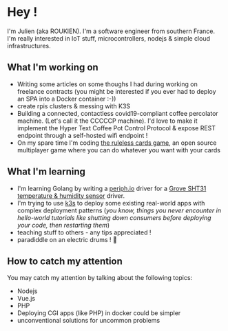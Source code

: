 # Hey !

I'm Julien (aka ROUKIEN). I'm a software engineer from southern France. I'm really interested in IoT stuff, microcontrollers, nodejs & simple cloud infrastructures.

## What I'm working on

 * Writing some articles on some thoughs I had during working on freelance contracts (you might be interested if you ever had to deploy an SPA into a Docker container :-))
 * create rpis clusters & messing with K3S
 * Building a connected, contactless covid19-compliant coffee percolator machine. (Let's call it the CCCCCP machine). I'd love to make it implement the Hyper Text Coffee Pot Control Protocol & expose REST endpoint through a self-hosted wifi endpoint !
 * On my spare time I'm coding [the ruleless cards game](https://gitlab.com/ROUKIEN/the-ruleless-cards-game), an open source multiplayer game where you can do whatever you want with your cards

## What I'm learning

 * I'm learning Golang by writing a [periph.io](https://periph.io) driver for a [Grove SHT31 temperature & humidity sensor](https://wiki.seeedstudio.com/Grove-TempAndHumi_Sensor-SHT31) driver.
 * I'm trying to use [k3s](https://k3s.io) to deploy some existing real-world apps with complex deployment patterns (*you know, things you never encounter in hello-world tutorials like shutting down consumers before deploying your code, then restarting them*)
 * teaching stuff to others - any tips appreciated !
 * paradiddle on an electric drums ! 🥁

## How to catch my attention

You may catch my attention by talking about the following topics:

 * Nodejs
 * Vue.js
 * PHP
 * Deploying CGI apps (like PHP) in docker could be simpler
 * unconventional solutions for uncommon problems
